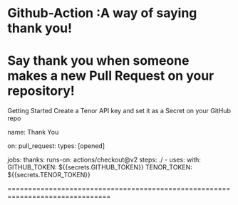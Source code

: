 Github-Action :A way of saying thank you!
===============================================================================
Say thank you when someone makes a new Pull Request on your repository!
===============================================================================
Getting Started
Create a Tenor API key and set it as a Secret on your GitHub repo

name: Thank You

on:
  pull_request:
    types: [opened]

jobs:
  thanks:
    runs-on: actions/checkout@v2
    steps: ./
      - uses:
        with:
          GITHUB_TOKEN: ${{secrets.GITHUB_TOKEN}}
          TENOR_TOKEN: ${{secrets.TENOR_TOKEN}}
          
          
===============================================================================          


